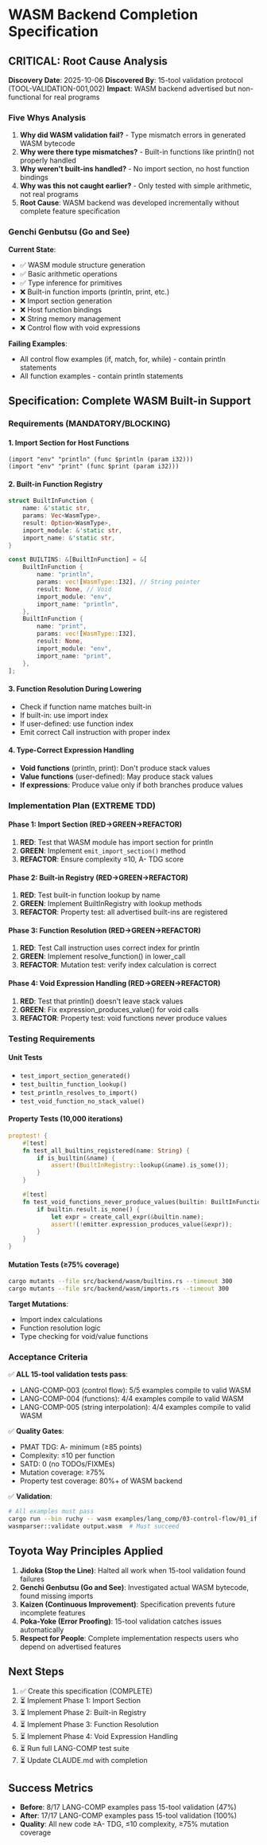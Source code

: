 # WASM Backend Completion Specification

## CRITICAL: Root Cause Analysis

**Discovery Date**: 2025-10-06
**Discovered By**: 15-tool validation protocol (TOOL-VALIDATION-001,002)
**Impact**: WASM backend advertised but non-functional for real programs

### Five Whys Analysis

1. **Why did WASM validation fail?** - Type mismatch errors in generated WASM bytecode
2. **Why were there type mismatches?** - Built-in functions like println() not properly handled
3. **Why weren't built-ins handled?** - No import section, no host function bindings
4. **Why was this not caught earlier?** - Only tested with simple arithmetic, not real programs
5. **Root Cause**: WASM backend was developed incrementally without complete feature specification

### Genchi Genbutsu (Go and See)

**Current State**:
- ✅ WASM module structure generation
- ✅ Basic arithmetic operations
- ✅ Type inference for primitives
- ❌ Built-in function imports (println, print, etc.)
- ❌ Import section generation
- ❌ Host function bindings
- ❌ String memory management
- ❌ Control flow with void expressions

**Failing Examples**:
- All control flow examples (if, match, for, while) - contain println statements
- All function examples - contain println statements

## Specification: Complete WASM Built-in Support

### Requirements (MANDATORY/BLOCKING)

#### 1. Import Section for Host Functions
```wasm
(import "env" "println" (func $println (param i32)))
(import "env" "print" (func $print (param i32)))
```

#### 2. Built-in Function Registry
```rust
struct BuiltInFunction {
    name: &'static str,
    params: Vec<WasmType>,
    result: Option<WasmType>,
    import_module: &'static str,
    import_name: &'static str,
}

const BUILTINS: &[BuiltInFunction] = &[
    BuiltInFunction {
        name: "println",
        params: vec![WasmType::I32], // String pointer
        result: None, // Void
        import_module: "env",
        import_name: "println",
    },
    BuiltInFunction {
        name: "print",
        params: vec![WasmType::I32],
        result: None,
        import_module: "env",
        import_name: "print",
    },
];
```

#### 3. Function Resolution During Lowering
- Check if function name matches built-in
- If built-in: use import index
- If user-defined: use function index
- Emit correct Call instruction with proper index

#### 4. Type-Correct Expression Handling
- **Void functions** (println, print): Don't produce stack values
- **Value functions** (user-defined): May produce stack values
- **If expressions**: Produce value only if both branches produce values

### Implementation Plan (EXTREME TDD)

#### Phase 1: Import Section (RED→GREEN→REFACTOR)
1. **RED**: Test that WASM module has import section for println
2. **GREEN**: Implement `emit_import_section()` method
3. **REFACTOR**: Ensure complexity ≤10, A- TDG score

#### Phase 2: Built-in Registry (RED→GREEN→REFACTOR)
1. **RED**: Test built-in function lookup by name
2. **GREEN**: Implement BuiltInRegistry with lookup methods
3. **REFACTOR**: Property test: all advertised built-ins are registered

#### Phase 3: Function Resolution (RED→GREEN→REFACTOR)
1. **RED**: Test Call instruction uses correct index for println
2. **GREEN**: Implement resolve_function() in lower_call
3. **REFACTOR**: Mutation test: verify index calculation is correct

#### Phase 4: Void Expression Handling (RED→GREEN→REFACTOR)
1. **RED**: Test that println() doesn't leave stack values
2. **GREEN**: Fix expression_produces_value() for void calls
3. **REFACTOR**: Property test: void functions never produce values

### Testing Requirements

#### Unit Tests
- `test_import_section_generated()`
- `test_builtin_function_lookup()`
- `test_println_resolves_to_import()`
- `test_void_function_no_stack_value()`

#### Property Tests (10,000 iterations)
```rust
proptest! {
    #[test]
    fn test_all_builtins_registered(name: String) {
        if is_builtin(&name) {
            assert!(BuiltInRegistry::lookup(&name).is_some());
        }
    }

    #[test]
    fn test_void_functions_never_produce_values(builtin: BuiltInFunction) {
        if builtin.result.is_none() {
            let expr = create_call_expr(&builtin.name);
            assert!(!emitter.expression_produces_value(&expr));
        }
    }
}
```

#### Mutation Tests (≥75% coverage)
```bash
cargo mutants --file src/backend/wasm/builtins.rs --timeout 300
cargo mutants --file src/backend/wasm/imports.rs --timeout 300
```

**Target Mutations**:
- Import index calculations
- Function resolution logic
- Type checking for void/value functions

### Acceptance Criteria

✅ **ALL 15-tool validation tests pass**:
- LANG-COMP-003 (control flow): 5/5 examples compile to valid WASM
- LANG-COMP-004 (functions): 4/4 examples compile to valid WASM
- LANG-COMP-005 (string interpolation): 4/4 examples compile to valid WASM

✅ **Quality Gates**:
- PMAT TDG: A- minimum (≥85 points)
- Complexity: ≤10 per function
- SATD: 0 (no TODOs/FIXMEs)
- Mutation coverage: ≥75%
- Property test coverage: 80%+ of WASM backend

✅ **Validation**:
```bash
# All examples must pass
cargo run --bin ruchy -- wasm examples/lang_comp/03-control-flow/01_if.ruchy
wasmparser::validate output.wasm  # Must succeed
```

## Toyota Way Principles Applied

1. **Jidoka (Stop the Line)**: Halted all work when 15-tool validation found failures
2. **Genchi Genbutsu (Go and See)**: Investigated actual WASM bytecode, found missing imports
3. **Kaizen (Continuous Improvement)**: Specification prevents future incomplete features
4. **Poka-Yoke (Error Proofing)**: 15-tool validation catches issues automatically
5. **Respect for People**: Complete implementation respects users who depend on advertised features

## Next Steps

1. ✅ Create this specification (COMPLETE)
2. ⏳ Implement Phase 1: Import Section
3. ⏳ Implement Phase 2: Built-in Registry
4. ⏳ Implement Phase 3: Function Resolution
5. ⏳ Implement Phase 4: Void Expression Handling
6. ⏳ Run full LANG-COMP test suite
7. ⏳ Update CLAUDE.md with completion

## Success Metrics

- **Before**: 8/17 LANG-COMP examples pass 15-tool validation (47%)
- **After**: 17/17 LANG-COMP examples pass 15-tool validation (100%)
- **Quality**: All new code ≥A- TDG, ≤10 complexity, ≥75% mutation coverage
